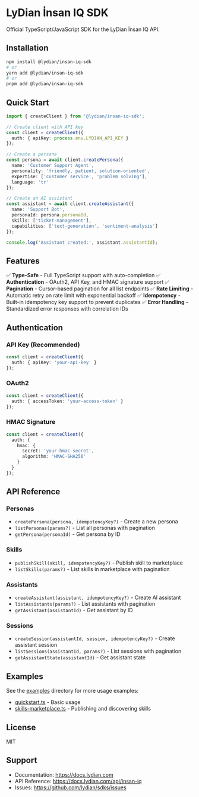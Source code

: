 # LyDian İnsan IQ SDK

Official TypeScript/JavaScript SDK for the LyDian İnsan IQ API.

## Installation

```bash
npm install @lydian/insan-iq-sdk
# or
yarn add @lydian/insan-iq-sdk
# or
pnpm add @lydian/insan-iq-sdk
```

## Quick Start

```typescript
import { createClient } from '@lydian/insan-iq-sdk';

// Create client with API key
const client = createClient({
  auth: { apiKey: process.env.LYDIAN_API_KEY }
});

// Create a persona
const persona = await client.createPersona({
  name: 'Customer Support Agent',
  personality: 'friendly, patient, solution-oriented',
  expertise: ['customer service', 'problem solving'],
  language: 'tr'
});

// Create an AI assistant
const assistant = await client.createAssistant({
  name: 'Support Bot',
  personaId: persona.personaId,
  skills: ['ticket-management'],
  capabilities: ['text-generation', 'sentiment-analysis']
});

console.log('Assistant created:', assistant.assistantId);
```

## Features

✅ **Type-Safe** - Full TypeScript support with auto-completion
✅ **Authentication** - OAuth2, API Key, and HMAC signature support
✅ **Pagination** - Cursor-based pagination for all list endpoints
✅ **Rate Limiting** - Automatic retry on rate limit with exponential backoff
✅ **Idempotency** - Built-in idempotency key support to prevent duplicates
✅ **Error Handling** - Standardized error responses with correlation IDs

## Authentication

### API Key (Recommended)

```typescript
const client = createClient({
  auth: { apiKey: 'your-api-key' }
});
```

### OAuth2

```typescript
const client = createClient({
  auth: { accessToken: 'your-access-token' }
});
```

### HMAC Signature

```typescript
const client = createClient({
  auth: {
    hmac: {
      secret: 'your-hmac-secret',
      algorithm: 'HMAC-SHA256'
    }
  }
});
```

## API Reference

### Personas

- `createPersona(persona, idempotencyKey?)` - Create a new persona
- `listPersonas(params?)` - List all personas with pagination
- `getPersona(personaId)` - Get persona by ID

### Skills

- `publishSkill(skill, idempotencyKey?)` - Publish skill to marketplace
- `listSkills(params?)` - List skills in marketplace with pagination

### Assistants

- `createAssistant(assistant, idempotencyKey?)` - Create AI assistant
- `listAssistants(params?)` - List assistants with pagination
- `getAssistant(assistantId)` - Get assistant by ID

### Sessions

- `createSession(assistantId, session, idempotencyKey?)` - Create assistant session
- `listSessions(assistantId, params?)` - List sessions with pagination
- `getAssistantState(assistantId)` - Get assistant state

## Examples

See the [examples](./examples) directory for more usage examples:

- [quickstart.ts](./examples/quickstart.ts) - Basic usage
- [skills-marketplace.ts](./examples/skills-marketplace.ts) - Publishing and discovering skills

## License

MIT

## Support

- Documentation: https://docs.lydian.com
- API Reference: https://docs.lydian.com/api/insan-iq
- Issues: https://github.com/lydian/sdks/issues
